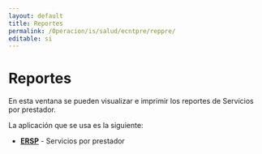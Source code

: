 ```yaml
---
layout: default
title: Reportes
permalink: /Operacion/is/salud/ecntpre/reppre/
editable: si
---
```


# Reportes  

En esta ventana se pueden visualizar e imprimir los reportes de Servicios por prestador.  

La aplicación que se usa es la siguiente:  

* [**ERSP**](http://docs.oasiscom.com/Operacion/is/salud/ecntpre/reppre/ersp) - Servicios por prestador  

